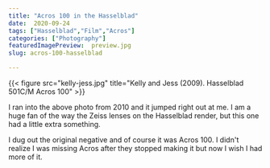 ```yaml
---
title: "Acros 100 in the Hasselblad"
date:  2020-09-24
tags: ["Hasselblad","Film","Acros"]
categories: ["Photography"]
featuredImagePreview:  preview.jpg
slug: acros-100-hasselblad

---
```


{{< figure src="kelly-jess.jpg" title="Kelly and Jess (2009). Hasselblad 501C/M Acros 100" >}}

I ran into the above photo from 2010 and it jumped right out at me. I am a huge fan of the way the Zeiss lenses on the Hasselblad render, but this one had a little extra something. 

I dug out the original negative and of course it was Acros 100. I didn't realize I was missing Acros after they stopped making it but now I wish I had more of it.

